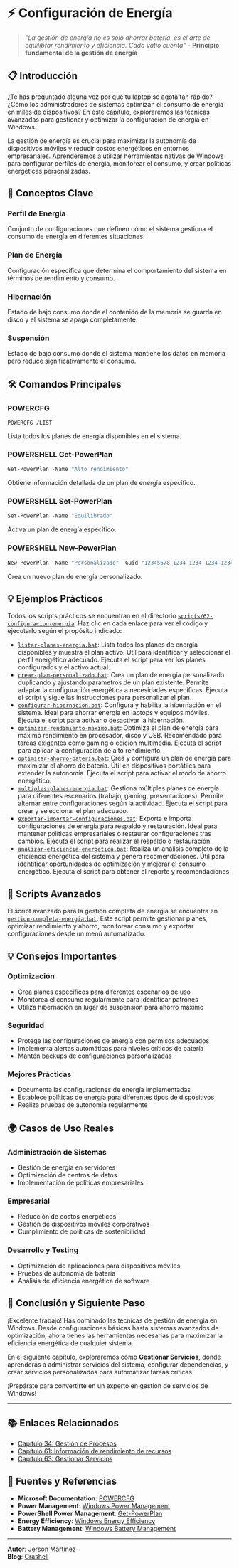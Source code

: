 # ⚡ Configuración de Energía

> *"La gestión de energía no es solo ahorrar batería, es el arte de equilibrar rendimiento y eficiencia. Cada vatio cuenta"* - **Principio fundamental de la gestión de energía**

## 📋 Introducción

¿Te has preguntado alguna vez por qué tu laptop se agota tan rápido? ¿Cómo los administradores de sistemas optimizan el consumo de energía en miles de dispositivos? En este capítulo, exploraremos las técnicas avanzadas para gestionar y optimizar la configuración de energía en Windows.

La gestión de energía es crucial para maximizar la autonomía de dispositivos móviles y reducir costos energéticos en entornos empresariales. Aprenderemos a utilizar herramientas nativas de Windows para configurar perfiles de energía, monitorear el consumo, y crear políticas energéticas personalizadas.

## 🎯 Conceptos Clave

### **Perfil de Energía**
Conjunto de configuraciones que definen cómo el sistema gestiona el consumo de energía en diferentes situaciones.

### **Plan de Energía**
Configuración específica que determina el comportamiento del sistema en términos de rendimiento y consumo.

### **Hibernación**
Estado de bajo consumo donde el contenido de la memoria se guarda en disco y el sistema se apaga completamente.

### **Suspensión**
Estado de bajo consumo donde el sistema mantiene los datos en memoria pero reduce significativamente el consumo.

## 🛠️ Comandos Principales

### **POWERCFG**
```batch
POWERCFG /LIST
```
Lista todos los planes de energía disponibles en el sistema.

### **POWERSHELL Get-PowerPlan**
```powershell
Get-PowerPlan -Name "Alto rendimiento"
```
Obtiene información detallada de un plan de energía específico.

### **POWERSHELL Set-PowerPlan**
```powershell
Set-PowerPlan -Name "Equilibrado"
```
Activa un plan de energía específico.

### **POWERSHELL New-PowerPlan**
```powershell
New-PowerPlan -Name "Personalizado" -Guid "12345678-1234-1234-1234-123456789012"
```
Crea un nuevo plan de energía personalizado.

## 💡 Ejemplos Prácticos

Todos los scripts prácticos se encuentran en el directorio [`scripts/62-configuracion-energia`](scripts/62-configuracion-energia). Haz clic en cada enlace para ver el código y ejecutarlo según el propósito indicado:

- [`listar-planes-energia.bat`](scripts/62-configuracion-energia/listar-planes-energia.bat): Lista todos los planes de energía disponibles y muestra el plan activo. Útil para identificar y seleccionar el perfil energético adecuado. Ejecuta el script para ver los planes configurados y el activo actual.
- [`crear-plan-personalizado.bat`](scripts/62-configuracion-energia/crear-plan-personalizado.bat): Crea un plan de energía personalizado duplicando y ajustando parámetros de un plan existente. Permite adaptar la configuración energética a necesidades específicas. Ejecuta el script y sigue las instrucciones para personalizar el plan.
- [`configurar-hibernacion.bat`](scripts/62-configuracion-energia/configurar-hibernacion.bat): Configura y habilita la hibernación en el sistema. Ideal para ahorrar energía en laptops y equipos móviles. Ejecuta el script para activar o desactivar la hibernación.
- [`optimizar-rendimiento-maximo.bat`](scripts/62-configuracion-energia/optimizar-rendimiento-maximo.bat): Optimiza el plan de energía para máximo rendimiento en procesador, disco y USB. Recomendado para tareas exigentes como gaming o edición multimedia. Ejecuta el script para aplicar la configuración de alto rendimiento.
- [`optimizar-ahorro-bateria.bat`](scripts/62-configuracion-energia/optimizar-ahorro-bateria.bat): Crea y configura un plan de energía para maximizar el ahorro de batería. Útil en dispositivos portátiles para extender la autonomía. Ejecuta el script para activar el modo de ahorro energético.
- [`multiples-planes-energia.bat`](scripts/62-configuracion-energia/multiples-planes-energia.bat): Gestiona múltiples planes de energía para diferentes escenarios (trabajo, gaming, presentaciones). Permite alternar entre configuraciones según la actividad. Ejecuta el script para crear y seleccionar el plan adecuado.
- [`exportar-importar-configuraciones.bat`](scripts/62-configuracion-energia/exportar-importar-configuraciones.bat): Exporta e importa configuraciones de energía para respaldo y restauración. Ideal para mantener políticas empresariales o restaurar configuraciones tras cambios. Ejecuta el script para realizar el respaldo o restauración.
- [`analizar-eficiencia-energetica.bat`](scripts/62-configuracion-energia/analizar-eficiencia-energetica.bat): Realiza un análisis completo de la eficiencia energética del sistema y genera recomendaciones. Útil para identificar oportunidades de optimización y mejorar el consumo energético. Ejecuta el script para obtener el reporte y recomendaciones.

## 🔧 Scripts Avanzados

El script avanzado para la gestión completa de energía se encuentra en [`gestion-completa-energia.bat`](scripts/62-configuracion-energia/gestion-completa-energia.bat). Este script permite gestionar planes, optimizar rendimiento y ahorro, monitorear consumo y exportar configuraciones desde un menú automatizado.

## 💡 Consejos Importantes

### **Optimización**
- Crea planes específicos para diferentes escenarios de uso
- Monitorea el consumo regularmente para identificar patrones
- Utiliza hibernación en lugar de suspensión para ahorro máximo

### **Seguridad**
- Protege las configuraciones de energía con permisos adecuados
- Implementa alertas automáticas para niveles críticos de batería
- Mantén backups de configuraciones personalizadas

### **Mejores Prácticas**
- Documenta las configuraciones de energía implementadas
- Establece políticas de energía para diferentes tipos de dispositivos
- Realiza pruebas de autonomía regularmente

## 🌍 Casos de Uso Reales

### **Administración de Sistemas**
- Gestión de energía en servidores
- Optimización de centros de datos
- Implementación de políticas empresariales

### **Empresarial**
- Reducción de costos energéticos
- Gestión de dispositivos móviles corporativos
- Cumplimiento de políticas de sostenibilidad

### **Desarrollo y Testing**
- Optimización de aplicaciones para dispositivos móviles
- Pruebas de autonomía de batería
- Análisis de eficiencia energética de software

## 🎯 Conclusión y Siguiente Paso

¡Excelente trabajo! Has dominado las técnicas de gestión de energía en Windows. Desde configuraciones básicas hasta sistemas avanzados de optimización, ahora tienes las herramientas necesarias para maximizar la eficiencia energética de cualquier sistema.

En el siguiente capítulo, exploraremos cómo **Gestionar Servicios**, donde aprenderás a administrar servicios del sistema, configurar dependencias, y crear servicios personalizados para automatizar tareas críticas.

¡Prepárate para convertirte en un experto en gestión de servicios de Windows!

---

## 📚 Enlaces Relacionados

- [Capítulo 34: Gestión de Procesos](34.%20Gestión%20de%20Procesos.md)
- [Capítulo 61: Información de rendimiento de recursos](61.%20Información%20de%20rendimiento%20de%20recursos.md)
- [Capítulo 63: Gestionar Servicios](63.%20Gestionar%20Servicios.md)

## 🔗 Fuentes y Referencias

- **Microsoft Documentation**: [POWERCFG](https://docs.microsoft.com/en-us/windows-hardware/design/device-experiences/powercfg-command-line-options)
- **Power Management**: [Windows Power Management](https://docs.microsoft.com/en-us/windows/win32/power/)
- **PowerShell Power Management**: [Get-PowerPlan](https://docs.microsoft.com/en-us/powershell/module/microsoft.powerShell.management/get-powerplan)
- **Energy Efficiency**: [Windows Energy Efficiency](https://docs.microsoft.com/en-us/windows/win32/power/energy-efficiency)
- **Battery Management**: [Windows Battery Management](https://docs.microsoft.com/en-us/windows/win32/power/battery-management)

---

**Autor**: [Jerson Martínez](https://jersonmartinez.com)  
**Blog**: [Crashell](https://crashell.com)